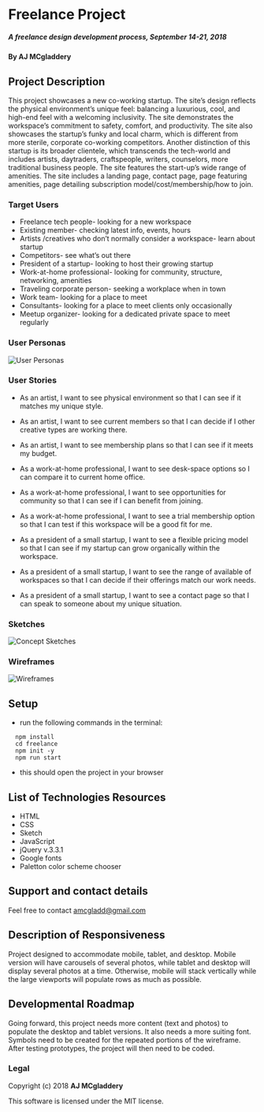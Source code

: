 # Freelance Project

##### A freelance design development process, September 14-21, 2018

#### By AJ MCgladdery

## Project Description

This project showcases a new co-working startup. The site’s design reflects the physical environment’s unique feel: balancing a luxurious, cool, and high-end feel with a welcoming inclusivity. The site demonstrates the workspace’s commitment to safety, comfort, and productivity. The site also showcases the startup’s funky and local charm, which is different from more sterile, corporate co-working competitors. Another distinction of this startup is its broader clientele, which transcends the tech-world and includes artists, daytraders, craftspeople, writers, counselors, more traditional business people. The site features the start-up’s wide range of amenities. The site includes a landing page, contact page, page featuring amenities, page detailing subscription model/cost/membership/how to join.

### Target Users
* Freelance tech people- looking for a new workspace
* Existing member- checking latest info, events, hours
* Artists /creatives who don’t normally consider a workspace- learn about startup
* Competitors- see what’s out there
* President of a startup- looking to host their growing startup
* Work-at-home professional- looking for community, structure, networking, amenities
* Traveling corporate person- seeking a workplace when in town
* Work team- looking for a place to meet
* Consultants- looking for a place to meet clients only occasionally
* Meetup organizer- looking for a dedicated private space to meet regularly

### User Personas
![User Personas](https://github.com/amcgladd/freelance/blob/master/src/assets/images/userPersonas.png)


### User Stories
* As an artist, I want to see physical environment so that I can see if it matches my unique style.
* As an artist, I want to see current members so that I can decide if I other creative types are working there.
* As an artist, I want to see membership plans so that I can see if it meets my budget.

* As a work-at-home professional, I want to see desk-space options so I can compare it to current home office.
* As a work-at-home professional, I want to see opportunities for community so that I can see if I can benefit from joining.
* As a work-at-home professional, I want to see a trial membership option so that I can test if this workspace will be a good fit for me.

* As a president of a small startup, I want to see a flexible pricing model so that I can see if my startup can grow organically within the workspace.
* As a president of a small startup, I want to see the range of available of workspaces so that I can decide if their offerings match our work needs.
* As a president of a small startup, I want to see a contact page so that I can speak to someone about my unique situation.

### Sketches
![Concept Sketches](https://github.com/amcgladd/freelance/blob/master/src/assets/images/sketches.png)

### Wireframes
![Wireframes](https://github.com/amcgladd/freelance/blob/master/src/assets/images/wireframes%20screenshot.png)

## Setup

* run the following commands in the terminal:
```git clone https://amcgladd.github.io/freelance
  npm install
  cd freelance
  npm init -y
  npm run start
```
* this should open the project in your browser

## List of Technologies Resources

* HTML
* CSS
* Sketch
* JavaScript
* jQuery v.3.3.1
* Google fonts
* Paletton color scheme chooser

## Support and contact details

Feel free to contact amcgladd@gmail.com

## Description of Responsiveness

Project designed to accommodate mobile, tablet, and desktop. Mobile version will have carousels of several photos, while tablet and desktop will display several photos at a time. Otherwise, mobile will stack vertically while the large viewports will populate rows as much as possible.

## Developmental Roadmap

Going forward, this project needs more content (text and photos) to populate the desktop and tablet versions. It also needs a more suiting font. Symbols need to be created for the repeated portions of the wireframe. After testing prototypes, the project will then need to be coded.


### Legal

Copyright (c) 2018 **AJ MCgladdery**

This software is licensed under the MIT license.
